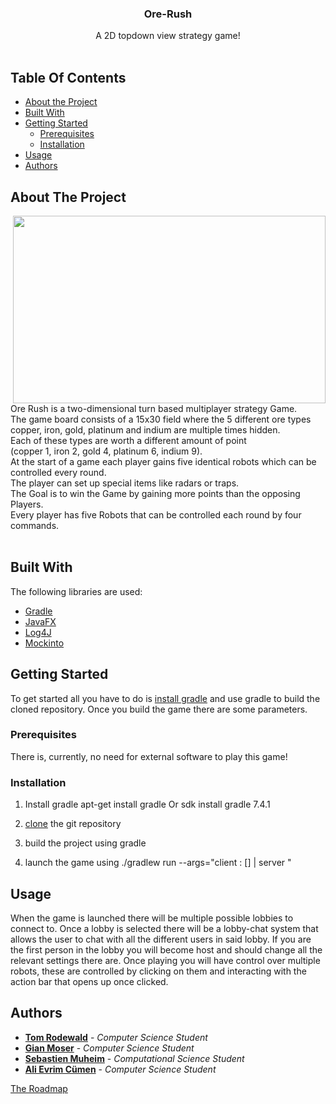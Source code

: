 <h3 align="center">Ore-Rush</h3>

  <p align="center">
    A 2D topdown view strategy game!
    <br/>
    <br/>



## Table Of Contents

* [About the Project](#about-the-project)
* [Built With](#built-with)
* [Getting Started](#getting-started)
    * [Prerequisites](#prerequisites)
    * [Installation](#installation)
* [Usage](#usage)
* [Authors](#authors)

## About The Project
  <img src="[https://media.discordapp.net/attachments/769245445951324261/957088755666276392/Mockup.PNG](https://cdn.discordapp.com/attachments/948535467429752919/976496466107441212/Screenshot_from_2022-05-18_16-47-58.png)" width ="500"  height="300" align="right">

<br/>
<br/>
Ore Rush is a two-dimensional turn based multiplayer strategy Game.
<br/>
The game board consists of a 15x30 field where the 5 different ore types
<br/>
copper, iron, gold, platinum and indium are multiple times hidden.
<br/>
Each of these types are worth a different amount of point
<br/>
(copper 1, iron 2, gold 4, platinum 6, indium 9).
<br>
At the start of a game each player gains five identical robots which can be controlled every round.
<br/>
The player can set up special items like radars or traps.
<br/>
The Goal is to win the Game by gaining more points than the opposing Players.
<br/>
Every player has five Robots that can be controlled each round by four commands.

<br/>
<br/>

## Built With

The following libraries are used:

* [Gradle](https://gradle.org/)
* [JavaFX](https://openjfx.io/)
* [Log4J](https://logging.apache.org/log4j/2.x/)
* [Mockinto](https://site.mockito.org/)

## Getting Started

To get started all you have to do is [install gradle](https://gradle.org/) and use gradle to build the cloned repository.
Once you build the game there are some parameters.

### Prerequisites

There is, currently, no need for external software to play this game!

### Installation

1. Install gradle apt-get install gradle Or sdk install gradle 7.4.1

2. [clone](https://git.scicore.unibas.ch/cs108-fs22/Gruppe-12.git) the git repository

3. build the project using gradle

4. launch the game using ./gradlew run --args="client <hostAddress>:<port> [<username>] | server <port>"


## Usage

When the game is launched there will be multiple possible lobbies to connect to. Once a lobby is selected there will be a lobby-chat system that allows the user to chat with all the different users in said lobby. If you are the first person in the lobby you will become host and should change all the relevant settings there are.
Once playing you will have control over multiple robots, these are controlled by clicking on them and interacting with the action bar that opens up once clicked.


## Authors

* [**Tom Rodewald**](https://git.scicore.unibas.ch/tom.rodewald)  - *Computer Science Student*
* [**Gian Moser**](https://git.scicore.unibas.ch/gian.moser)  - *Computer Science Student*
* [**Sebastien Muheim**](https://git.scicore.unibas.ch/gian.moser) - *Computational Science Student*
* [**Ali Evrim Cümen**](https://git.scicore.unibas.ch/ali.cuemen) - *Computer Science Student*


[The Roadmap](https://git.scicore.unibas.ch/cs108-fs22/Gruppe-12/-/blob/master/documents/gantchart.pdf)
